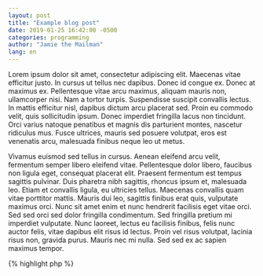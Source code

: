 ```yaml
---
layout: post
title: "Example blog post"
date: 2019-01-25 16:42:00 -0500
categories: programming
author: "Jamie the Mailman"
lang: en
---
```

Lorem ipsum dolor sit amet, consectetur adipiscing elit. Maecenas vitae efficitur justo. In cursus ut tellus nec dapibus. Donec id congue ex. Donec at maximus ex. Pellentesque vitae arcu maximus, aliquam mauris non, ullamcorper nisi. Nam a tortor turpis. Suspendisse suscipit convallis lectus. In mattis efficitur nisl, dapibus dictum arcu placerat sed. Proin eu commodo velit, quis sollicitudin ipsum. Donec imperdiet fringilla lacus non tincidunt. Orci varius natoque penatibus et magnis dis parturient montes, nascetur ridiculus mus. Fusce ultrices, mauris sed posuere volutpat, eros est venenatis arcu, malesuada finibus neque leo ut metus.

Vivamus euismod sed tellus in cursus. Aenean eleifend arcu velit, fermentum semper libero eleifend vitae. Pellentesque dolor libero, faucibus non ligula eget, consequat placerat elit. Praesent fermentum est tempus sagittis pulvinar. Duis pharetra nibh sagittis, rhoncus ipsum et, malesuada leo. Etiam et convallis ligula, eu ultricies tellus. Maecenas convallis quam vitae porttitor mattis. Mauris dui leo, sagittis finibus erat quis, vulputate maximus orci. Nunc sit amet enim et nunc hendrerit facilisis eget vitae orci. Sed sed orci sed dolor fringilla condimentum. Sed fringilla pretium mi imperdiet vulputate. Nunc laoreet, lectus eu facilisis finibus, felis nunc auctor felis, vitae dapibus elit risus id lectus. Proin vel risus volutpat, lacinia risus non, gravida purus. Mauris nec mi nulla. Sed sed ex ac sapien maximus tempor.

{% highlight php %}
<?php

echo 'Hello!';
{% endhighlight %}
